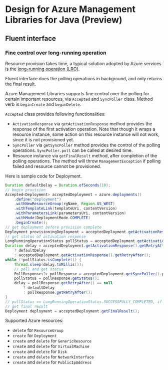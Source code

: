# Design for Azure Management Libraries for Java (Preview)

## Fluent interface

### Fine control over long-running operation

Resource provision takes time, a typical solution adopted by Azure services is the [long-running operation (LRO)][lro].

Fluent interface does the polling operations in background, and only returns the final result.

Azure Management Libraries supports fine control over the polling for certain important resources, via `Accepted` and `SyncPoller` class. Method verb is `beginCreate` and `beginDelete`.

`Accepted` class provides following functionalities:
- `ActivationResponse` via `getActivationResponse` method provides the response of the first activation operation. Note that though it wraps a resource instance, some action on this resource instance will not work, since it is not provisioned yet.
- `SyncPoller` via `getSyncPoller` method provides the control of the polling operations. `SyncPoller.poll` can be called at desired time.
- Resource instance via `getFinalResult` method, after completion of the polling operations. The method will throw `ManagementException` if polling failed and resource cannot be provisioned.

Here is sample code for Deployment.

<!-- embedme ../azure-resourcemanager/src/samples/java/com/azure/resourcemanager/DesignPreviewSamples.java#L62-L89 -->
```java
Duration defaultDelay = Duration.ofSeconds(10);
// begin provision
Accepted<Deployment> acceptedDeployment = azure.deployments()
    .define("deployment")
    .withNewResourceGroup(rgName, Region.US_WEST)
    .withTemplateLink(templateUri, contentVersion)
    .withParametersLink(parametersUri, contentVersion)
    .withMode(DeploymentMode.COMPLETE)
    .beginCreate();
// get deployment before provision complete
Deployment provisioningDeployment = acceptedDeployment.getActivationResponse().getValue();
// get status of activation response
LongRunningOperationStatus pollStatus = acceptedDeployment.getActivationResponse().getStatus();
Duration delay = acceptedDeployment.getActivationResponse().getRetryAfter() == null
    ? defaultDelay
    : acceptedDeployment.getActivationResponse().getRetryAfter();
while (!pollStatus.isComplete()) {
    Thread.sleep(delay.toMillis());
    // poll and get status
    PollResponse<?> pollResponse = acceptedDeployment.getSyncPoller().poll();
    pollStatus = pollResponse.getStatus();
    delay = pollResponse.getRetryAfter() == null
        ? defaultDelay
        : pollResponse.getRetryAfter();
}
// pollStatus == LongRunningOperationStatus.SUCCESSFULLY_COMPLETED, if successful
// get final result
Deployment deployment = acceptedDeployment.getFinalResult();
```

Supported Azure resources:
- `delete` for `ResourceGroup`
- `create` for `Deployment`
- `create` and `delete` for `GenericResource`
- `create` and `delete` for `VirtualMachine`
- `create` and `delete` for `Disk`
- `create` and `delete` for `NetworkInterface`
- `create` and `delete` for `PublicIpAddress`

[lro]: https://docs.microsoft.com/azure/architecture/patterns/async-request-reply
